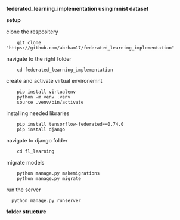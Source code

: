 **federated_learning_implementation using mnist dataset**

**setup**

clone the respositery
  
        git clone "https://github.com/abrham17/federated_learning_implementation"

navigate to the right folder
        
        cd federated_learning_implementation

create and activate virtual environemnt

        pip install virtualenv
        python -m venv .venv
        source .venv/bin/activate
  
installing needed libraries

        pip install tensorflow-federated==0.74.0
        pip install django

navigate to django folder
        
        cd fl_learning

migrate models 

        python manage.py makemigrations
        python manage.py migrate

run the server

      python manage.py runserver    


**folder structure**
